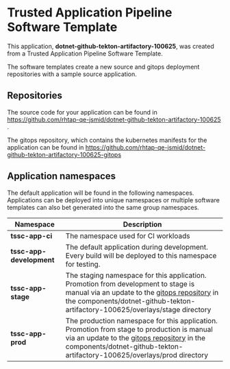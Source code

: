 # Trusted Application Pipeline Software Template

This application, **dotnet-github-tekton-artifactory-100625**, was created from a Trusted Application Pipeline Software Template.

The software templates create a new source and gitops deployment repositories with a sample source application. 

## Repositories

The source code for your application can be found in [https://github.com/rhtap-qe-jsmid/dotnet-github-tekton-artifactory-100625 ](https://github.com/rhtap-qe-jsmid/dotnet-github-tekton-artifactory-100625 ).
 
The gitops repository, which contains the kubernetes manifests for the application can be found in 
[https://github.com/rhtap-qe-jsmid/dotnet-github-tekton-artifactory-100625-gitops ](https://github.com/rhtap-qe-jsmid/dotnet-github-tekton-artifactory-100625-gitops ) 

## Application namespaces 

The default application will be found in the following namespaces. Applications can be deployed into unique namespaces or multiple software templates can also bet generated into the same group namespaces.  

|  Namespace   |  Description   |  
| -------- | -------- |
| **tssc-app-ci** | The namespace used for CI workloads |
| **tssc-app-development** | The default application during development. Every build will be deployed to this namespace for testing. |
| **tssc-app-stage** | The staging namespace for this application. Promotion from development to stage is manual via an update to the [gitops repository](https://github.com/rhtap-qe-jsmid/dotnet-github-tekton-artifactory-100625-gitops ) in the components/dotnet-github-tekton-artifactory-100625/overlays/stage directory |
| **tssc-app-prod** | The production namespace for this application. Promotion from stage to production is manual via an update to the [gitops repository](https://github.com/rhtap-qe-jsmid/dotnet-github-tekton-artifactory-100625-gitops ) in the components/dotnet-github-tekton-artifactory-100625/overlays/prod directory |
